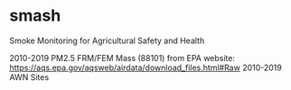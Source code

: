 # smash
Smoke Monitoring for Agricultural Safety and Health

2010-2019 PM2.5 FRM/FEM Mass (88101) from EPA website: https://aqs.epa.gov/aqsweb/airdata/download_files.html#Raw
2010-2019 AWN Sites
